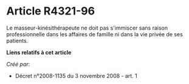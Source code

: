 # Article R4321-96

Le masseur-kinésithérapeute ne doit pas s'immiscer sans raison professionnelle dans les affaires de famille ni dans la vie
privée de ses patients.

**Liens relatifs à cet article**

_Créé par_:

  - Décret n°2008-1135 du 3 novembre 2008 - art. 1
